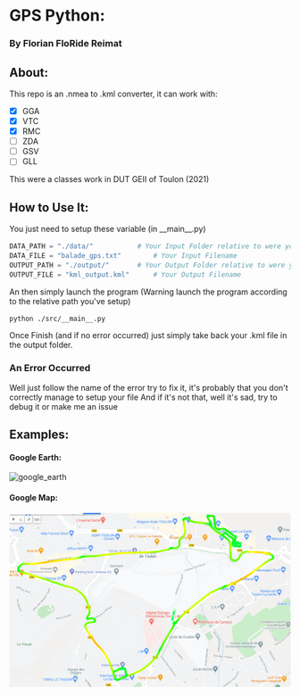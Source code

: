 # GPS Python:
### By Florian FloRide Reimat
## About:
This repo is an .nmea to .kml converter, it can work with:
- [x] GGA 
- [x] VTC
- [x] RMC
- [ ] ZDA
- [ ] GSV 
- [ ] GLL 

This were a classes work in DUT GEII of Toulon (2021)

## How to Use It:
You just need to setup these variable (in \_\_main\_\_.py)
```py
DATA_PATH = "./data/"			# Your Input Folder relative to were you launch the program
DATA_FILE = "balade_gps.txt"		# Your Input Filename
OUTPUT_PATH = "./output/"		# Your Output Folder relative to were you launch the program
OUTPUT_FILE = "kml_output.kml"		# Your Output Filename
```
An then simply launch the program (Warning launch the program according to the relative path you've setup)
```sh
python ./src/__main__.py
```
Once Finish (and if no error occurred) just simply take back your .kml file in the output folder.
### An Error Occurred 
Well just follow the name of the error try to fix it, it's probably that you don't correctly manage to setup your file
And if it's not that, well it's sad, try to debug it or make me an issue

## Examples:
#### Google Earth:
![google_earth](./images/google_earth.png)

#### Google Map:
![google_map](./images/google_map.png)
